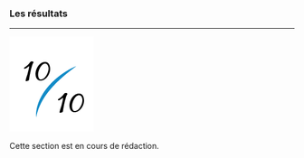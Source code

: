 ### Les résultats
---

![](images/ressources/Pack1_color1_claroline_result.png)


Cette section est en cours de rédaction.